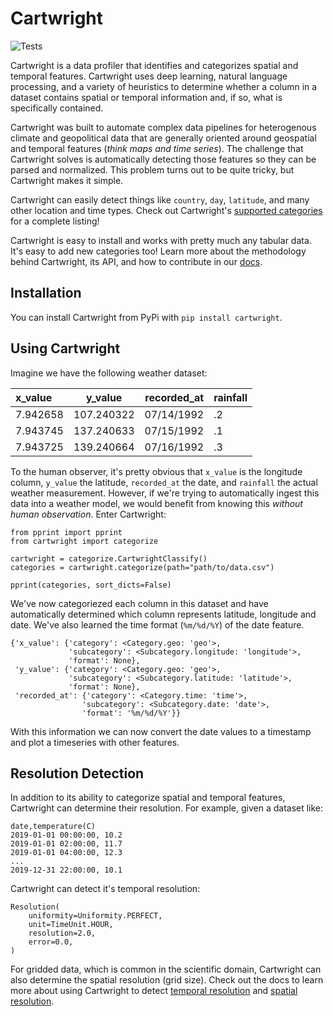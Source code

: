 
# Cartwright
![Tests](https://github.com/jataware/cartwright/actions/workflows/tests.yml/badge.svg)

Cartwright is a data profiler that identifies and categorizes spatial and temporal features. Cartwright uses deep learning, natural language processing, and a variety of heuristics to determine whether a column in a dataset contains spatial or temporal information and, if so, what is specifically contained.

Cartwright was built to automate complex data pipelines for heterogenous climate and geopolitical data that are generally oriented around geospatial and temporal features (_think maps and time series_). The challenge that Cartwright solves is automatically detecting those features so they can be parsed and normalized. This problem turns out to be quite tricky, but Cartwright makes it simple.

Cartwright can easily detect things like `country`, `day`, `latitude`, and many other location and time types. Check out Cartwright's [supported categories](https://jataware.github.io/cartwright/categories.html) for a complete listing!

Cartwright is easy to install and works with pretty much any tabular data. It's easy to add new categories too! Learn more about the methodology behind Cartwright, its API, and how to contribute in our [docs](https://jataware.github.io/cartwright).

## Installation

You can install Cartwright from PyPi with `pip install cartwright`.

## Using Cartwright

Imagine we have the following weather dataset:

| x_value  |  y_value   | recorded_at | rainfall |
|:---------|:----------:|------------:|--------|
| 7.942658 | 107.240322 | 07/14/1992  | .2     |
| 7.943745 | 137.240633 | 07/15/1992  | .1     |
| 7.943725 | 139.240664 | 07/16/1992  | .3     |


To the human observer, it's pretty obvious that `x_value` is the longitude column, `y_value` the latitude, `recorded_at` the date, and `rainfall` the actual weather measurement. However, if we're trying to automatically ingest this data into a weather model, we would benefit from knowing this _without human observation_. Enter Cartwright:

```    
from pprint import pprint
from cartwright import categorize

cartwright = categorize.CartwrightClassify()
categories = cartwright.categorize(path="path/to/data.csv")

pprint(categories, sort_dicts=False)
```    

We've now categoriezed each column in this dataset and have automatically determined which column represents latitude, longitude and date. We've also learned the time format (`%m/%d/%Y`) of the date feature.

```
{'x_value': {'category': <Category.geo: 'geo'>,
             'subcategory': <Subcategory.longitude: 'longitude'>,
             'format': None},
 'y_value': {'category': <Category.geo: 'geo'>,
             'subcategory': <Subcategory.latitude: 'latitude'>,
             'format': None},
 'recorded_at': {'category': <Category.time: 'time'>,
                'subcategory': <Subcategory.date: 'date'>,
                'format': '%m/%d/%Y'}}
```

With this information we can now convert the date values to a timestamp and plot a timeseries with other features.

## Resolution Detection

In addition to its ability to categorize spatial and temporal features, Cartwright can determine their resolution. For example, given a dataset like:

```
date,temperature(C)
2019-01-01 00:00:00, 10.2
2019-01-01 02:00:00, 11.7
2019-01-01 04:00:00, 12.3
...
2019-12-31 22:00:00, 10.1
```

Cartwright can detect it's temporal resolution:

```
Resolution(
    uniformity=Uniformity.PERFECT,
    unit=TimeUnit.HOUR,
    resolution=2.0,
    error=0.0,
)
```

For gridded data, which is common in the scientific domain, Cartwright can also determine the spatial resolution (grid size). Check out the docs to learn more about using Cartwright to detect [temporal resolution](https://jataware.github.io/cartwright/temporal_resolution.html) and [spatial resolution](https://jataware.github.io/cartwright/geospatial_resolution.html).